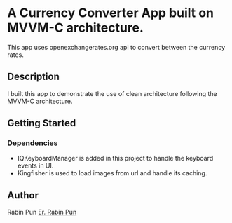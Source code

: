 # A Currency Converter App built on MVVM-C architecture.

This app uses openexchangerates.org api to convert between the currency rates.

## Description

I built this app to demonstrate the use of clean architecture following the MVVM-C architecture. 

## Getting Started

### Dependencies

- IQKeyboardManager is added in this project to handle the keyboard events in UI.
- Kingfisher is used to load images from url and handle its caching.

## Author

Rabin Pun
[Er. Rabin Pun](https://www.linkedin.com/in/er-rabin-pun-671ba7157/)
